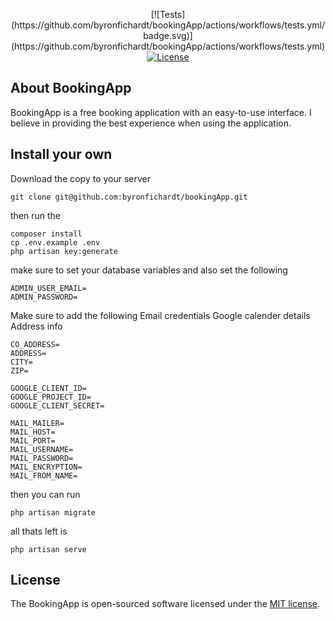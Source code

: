 <p align="center">
[![Tests](https://github.com/byronfichardt/bookingApp/actions/workflows/tests.yml/badge.svg)](https://github.com/byronfichardt/bookingApp/actions/workflows/tests.yml)
<a href="https://packagist.org/packages/laravel/framework"><img src="https://img.shields.io/packagist/l/laravel/framework" alt="License"></a>
</p>

## About BookingApp

BookingApp is a free booking application with an easy-to-use interface. I believe in providing the best experience when using the application.

## Install your own
Download the copy to your server
```
git clone git@github.com:byronfichardt/bookingApp.git
```
 then run the 
```
composer install
cp .env.example .env
php artisan key:generate
```
make sure to set your database variables
and also set the following

```
ADMIN_USER_EMAIL=
ADMIN_PASSWORD=
```

Make sure to add the following 
Email credentials
Google calender details
Address info

```
CO_ADDRESS=
ADDRESS=
CITY=
ZIP=

GOOGLE_CLIENT_ID=
GOOGLE_PROJECT_ID=
GOOGLE_CLIENT_SECRET=

MAIL_MAILER=
MAIL_HOST=
MAIL_PORT=
MAIL_USERNAME=
MAIL_PASSWORD=
MAIL_ENCRYPTION=
MAIL_FROM_NAME=
```

then you can run 
```
php artisan migrate
```

all thats left is 
```
php artisan serve
```

## License

The BookingApp is open-sourced software licensed under the [MIT license](https://opensource.org/licenses/MIT).
